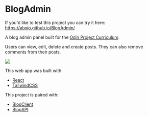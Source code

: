 # BlogAdmin
If you'd like to test this project you can try it here: https://abojo.github.io/BlogAdmin/

A blog admin panel built for the <a href='https://www.theodinproject.com/paths/full-stack-javascript/courses/nodejs/lessons/blog-api'>Odin Project Curriculum</a>.

Users can view, edit, delete and create posts. They can also remove comments from their posts.

<img src='https://i.imgur.com/jBxf1OG.png' />

This web app was built with:
<ul>
  <li><a href='https://github.com/facebook/react'>React</a></li>
  <li><a href='https://github.com/tailwindlabs/tailwindcss'>TailwindCSS</a></li>
</ul>

This project is paired with:
<ul>
  <li><a href='https://github.com/ABojo/BlogClient'>BlogClient</a></li>
  <li><a href='https://github.com/ABojo/BlogAPI'>BlogAPI</a></li>
</ul>
